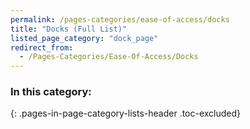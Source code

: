 ```yaml
---
permalink: /pages-categories/ease-of-access/docks
title: "Docks (Full List)"
listed_page_category: "dock_page"
redirect_from:
  - /Pages-Categories/Ease-Of-Access/Docks
---
```


### In this category:
{: .pages-in-page-category-lists-header .toc-excluded}